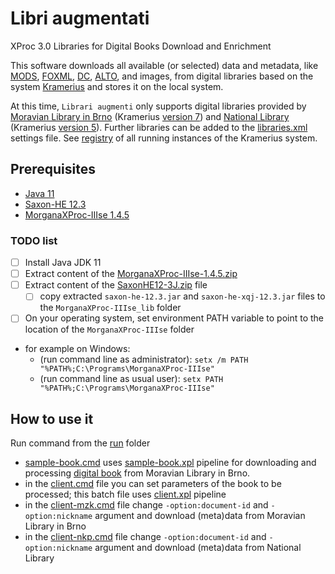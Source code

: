 # Libri augmentati

XProc 3.0 Libraries for Digital Books Download and Enrichment

This software downloads all available (or selected) data and metadata, like [MODS](https://www.loc.gov/standards/mods/), [FOXML](https://wiki.lyrasis.org/display/FEDORA/All+Documentation), [DC](https://www.dublincore.org/specifications/dublin-core/), [ALTO](https://www.loc.gov/standards/alto/), and images, from digital libraries based on the system [Kramerius](https://system-kramerius.cz) and stores it on the local system.

At this time, `Librari augmenti` only supports digital libraries provided by [Moravian Library in Brno](https://www.digitalniknihovna.cz/mzk "Digital library by Moravian Library in Brno") (Kramerius [version 7](https://github.com/ceskaexpedice/kramerius/wiki/Kramerius-REST-API-verze-7.0 "Wiki for Kramerius 7 Client API")) and [National Library](https://www.ndk.cz/ "Digital library by National Library") (Kramerius [version 5](https://github.com/ceskaexpedice/kramerius/wiki/ClientAPIDEV "Wiki for Kramerius 5 Client API")). Further libraries can be added to the [libraries.xml](src\settings\libraries.xml) settings file. See [registry](https://registr.digitalniknihovna.cz "Registry of the Kramerius systems") of all running instances of the Kramerius system.

## Prerequisites

- [Java 11](https://www.azul.com/downloads/?version=java-11-lts&package=jdk#zulu "Download Azul Zulu OpenJDK")
- [Saxon-HE 12.3](https://github.com/Saxonica/Saxon-HE/releases/tag/SaxonHE12-3 "Download SaxonHE12-3J")
- [MorganaXProc-IIIse 1.4.5](https://sourceforge.net/projects/morganaxproc-iiise/files/MorganaXProc-IIIse-1.4.5/ "Donwload MorganaXProc-IIIse 1.4.5")

### TODO list

- [ ] Install Java JDK 11
- [ ] Extract content of the [MorganaXProc-IIIse-1.4.5.zip](https://sourceforge.net/projects/morganaxproc-iiise/files/MorganaXProc-IIIse-1.4.5/MorganaXProc-IIIse-1.4.5.zip/download "Donwload MorganaXProc-IIIse 1.4.5.zip file")
- [ ] Extract content of the [SaxonHE12-3J.zip](https://github.com/Saxonica/Saxon-HE/releases/download/SaxonHE12-3/SaxonHE12-3J.zip "Download SaxonHE12-3J") file
  - [ ]  copy extracted `saxon-he-12.3.jar` and `saxon-he-xqj-12.3.jar` files to the `MorganaXProc-IIIse_lib` folder
- [ ] On your operating system, set environment PATH variable to point to the location of the `MorganaXProc-IIIse` folder
- for example on Windows:
  - (run command line as administrator): `setx /m PATH "%PATH%;C:\Programs\MorganaXProc-IIIse"`
  - (run command line as usual user): `setx PATH "%PATH%;C:\Programs\MorganaXProc-IIIse"`

## How to use it

Run command from the [run](run) folder

- [sample-book.cmd](run/sample-book.cmd) uses [sample-book.xpl](src/tests/xproc/sample-book.xpl) pipeline for downloading and processing [digital book](https://www.digitalniknihovna.cz/mzk/view/uuid:de87a0e0-643b-11ea-a744-005056827e51) from Moravian Library in Brno.
- in the [client.cmd](run/client.cmd) file you can set parameters of the book to be processed; this batch file uses [client.xpl](src/tests/xproc/client.xpl) pipeline
- in the [client-mzk.cmd](run/client-mzk.cmd) file change `-option:document-id` and `-option:nickname` argument and download (meta)data from Moravian Library in Brno
- in the [client-nkp.cmd](run/client-nkp.cmd) file change `-option:document-id` and `-option:nickname` argument and download (meta)data from National Library
